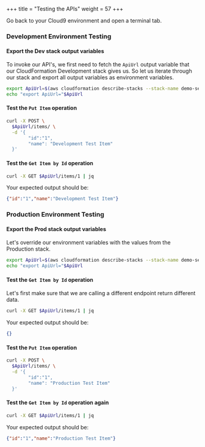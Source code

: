 +++
title = "Testing the APIs"
weight = 57
+++

Go back to your Cloud9 environment and open a terminal tab.

### Development Environment Testing

#### Export the Dev stack output variables

To invoke our API's, we first need to fetch the `ApiUrl` output variable that our CloudFormation Development stack gives us. So let us iterate through our stack and export all output variables as environment variables.

```sh
export ApiUrl=$(aws cloudformation describe-stacks --stack-name demo-service-Dev --output json | jq '.Stacks[].Outputs[] | select(.OutputKey=="ApiUrl") | .OutputValue' | sed -e 's/^"//'  -e 's/"$//')
echo "export ApiUrl="$ApiUrl
```

#### Test the `Put Item` operation

```sh
curl -X POST \
  $ApiUrl/items/ \
  -d '{
        "id":"1",  
        "name": "Development Test Item"
  }'
```

#### Test the `Get Item by Id` operation

```sh
curl -X GET $ApiUrl/items/1 | jq
```

Your expected output should be:

```json
{"id":"1","name":"Development Test Item"}
```

### Production Environment Testing

#### Export the Prod stack output variables

Let's override our environment variables with the values from the Production stack.

```sh
export ApiUrl=$(aws cloudformation describe-stacks --stack-name demo-service-Prod --output json | jq '.Stacks[].Outputs[] | select(.OutputKey=="ApiUrl") | .OutputValue' | sed -e 's/^"//'  -e 's/"$//')
echo "export ApiUrl="$ApiUrl
```

#### Test the `Get Item by Id` operation

Let's first make sure that we are calling a different endpoint return different data.

```sh
curl -X GET $ApiUrl/items/1 | jq
```

Your expected output should be:

```json
{}
```

#### Test the `Put Item` operation

```sh
curl -X POST \
  $ApiUrl/items/ \
  -d '{
        "id":"1",  
        "name": "Production Test Item"
  }'
```

#### Test the `Get Item by Id` operation again

```sh
curl -X GET $ApiUrl/items/1 | jq
```

Your expected output should be:

```json
{"id":"1","name":"Production Test Item"}
```
